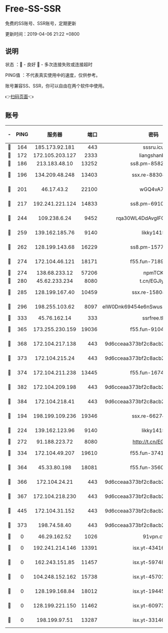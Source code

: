 # Free-SS-SSR

免费的SS账号、SSR账号，定期更新

更新时间：2019-04-06 21:22 +0800

## 说明

状态     ：🙂 - 良好 🙁 - 多次连接失败或连接超时

PING值   ：不代表真实使用中的速度，仅供参考。

账号兼容SS、SSR，你可以自由在两个软件中使用。

👉[扫码页面](https://liesauer.github.io/Free-SS-SSR/)👈

## 账号

|-|PING|服务器|端口|密码|加密方式|区域|
|:----:|:----:|:-----:|-----:|:----:|:----:|:----:|
|🙂|164|185.173.92.181|443|sssru.icu|rc4-md5|RU|
|🙂|172|172.105.203.127|2333|liangshanbo|chacha20|JP|
|🙂|186|213.183.48.10|13252|ss8.pm-85820863|rc4-md5|RU|
|🙂|196|134.209.48.248|13403|ssx.re-88308510|aes-256-cfb|US|
|🙂|201|46.17.43.2|22100|wGQ4vA7D|aes-256-gcm|RU|
|🙂|217|192.241.221.124|14833|ss8.pm-69109154|aes-256-cfb|US|
|🙂|244|109.238.6.24|9452|rqa30WL4DdAvgIFG6Fs3znzTa|aes-256-cfb|FR|
|🙂|259|139.162.185.76|9140|likky1415|aes-256-cfb|DE|
|🙂|262|128.199.143.68|16229|ss8.pm-15775496|aes-256-cfb|SG|
|🙂|274|172.104.46.121|18171|f55.fun-71890851|aes-256-cfb|SG|
|🙂|274|138.68.233.12|57206|npmTCK|rc4-md5|US|
|🙂|280|45.62.233.234|8080|t.cn/EGJIyrl|rc4-md5|CA|
|🙂|285|128.199.167.40|10459|ssx.re-15808413|aes-256-cfb|SG|
|🙂|296|198.255.103.62|8097|eIW0Dnk69454e6nSwuspv9DmS201tQ0D|aes-256-cfb|US|
|🙂|333|45.76.162.14|333|ssrfree.tk|rc4|SG|
|🙂|365|173.255.230.159|19036|f55.fun-91049822|aes-256-cfb|US|
|🙂|368|172.104.217.138|443|9d6cceaa373bf2c8acb22e60b6a58be6|aes-256-cfb|US|
|🙂|373|172.104.215.24|443|9d6cceaa373bf2c8acb22e60b6a58be6|aes-256-cfb|US|
|🙂|374|172.104.211.238|13445|f55.fun-16745538|aes-256-cfb|US|
|🙂|382|172.104.209.198|443|9d6cceaa373bf2c8acb22e60b6a58be6|aes-256-cfb|US|
|🙂|384|172.104.218.41|443|9d6cceaa373bf2c8acb22e60b6a58be6|aes-256-cfb|US|
|🙂|194|198.199.109.236|19346|ssx.re-66274137|aes-256-cfb|US|
|🙂|224|139.162.123.96|9140|likky1415|aes-256-cfb|JP|
|🙂|272|91.188.223.72|8080|http://t.cn/EGJIyrl|rc4-md5|RU|
|🙂|334|172.104.49.207|19610|f55.fun-37419805|aes-256-cfb|SG|
|🙂|364|45.33.80.198|18081|f55.fun-35602530|aes-256-cfb|US|
|🙂|366|172.104.24.21|443|9d6cceaa373bf2c8acb22e60b6a58be6|aes-256-cfb|US|
|🙂|367|172.104.218.230|443|9d6cceaa373bf2c8acb22e60b6a58be6|aes-256-cfb|US|
|🙂|445|172.104.31.152|443|9d6cceaa373bf2c8acb22e60b6a58be6|aes-256-cfb|US|
|🙁|373|198.74.58.40|443|9d6cceaa373bf2c8acb22e60b6a58be6|aes-256-cfb|US|
|🙁|0|46.29.162.52|1026|91vpn.cf|rc4-md5|RU|
|🙁|0|192.241.214.146|13391|isx.yt-43416690|aes-256-cfb|US|
|🙁|0|162.243.151.85|11457|isx.yt-59748664|aes-256-cfb|US|
|🙁|0|104.248.152.162|15738|isx.yt-45701384|aes-256-cfb|SG|
|🙁|0|128.199.168.84|18012|isx.yt-19445706|aes-256-cfb|SG|
|🙁|0|128.199.221.150|11462|isx.yt-60973464|aes-256-cfb|SG|
|🙁|0|198.199.97.51|13287|isx.yt-33146558|aes-256-cfb|US|
